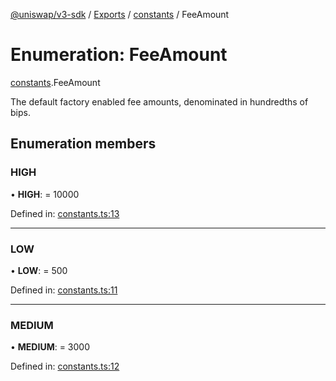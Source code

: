[@uniswap/v3-sdk](../README.md) / [Exports](../modules.md) / [constants](../modules/constants.md) / FeeAmount

# Enumeration: FeeAmount

[constants](../modules/constants.md).FeeAmount

The default factory enabled fee amounts, denominated in hundredths of bips.

## Enumeration members

### HIGH

• **HIGH**: = 10000

Defined in: [constants.ts:13](https://github.com/Uniswap/uniswap-v3-sdk/blob/c42b4d4/src/constants.ts#L13)

___

### LOW

• **LOW**: = 500

Defined in: [constants.ts:11](https://github.com/Uniswap/uniswap-v3-sdk/blob/c42b4d4/src/constants.ts#L11)

___

### MEDIUM

• **MEDIUM**: = 3000

Defined in: [constants.ts:12](https://github.com/Uniswap/uniswap-v3-sdk/blob/c42b4d4/src/constants.ts#L12)
